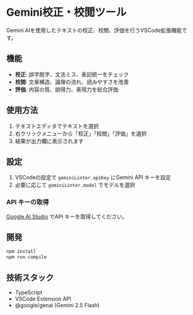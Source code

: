 # Gemini校正・校閲ツール

Gemini AIを使用したテキストの校正、校閲、評価を行うVSCode拡張機能です。

## 機能

- **校正**: 誤字脱字、文法ミス、表記統一をチェック
- **校閲**: 文章構造、論理の流れ、読みやすさを改善
- **評価**: 内容の質、説得力、表現力を総合評価

## 使用方法

1. テキストエディタでテキストを選択
2. 右クリックメニューから「校正」「校閲」「評価」を選択
3. 結果が出力欄に表示されます

## 設定

1. VSCodeの設定で `geminiLinter.apiKey` にGemini API キーを設定
2. 必要に応じて `geminiLinter.model` でモデルを選択

### API キーの取得

[Google AI Studio](https://ai.google.dev/) でAPI キーを取得してください。

## 開発

```bash
npm install
npm run compile
```

## 技術スタック

- TypeScript
- VSCode Extension API
- @google/genai (Gemini 2.5 Flash)
